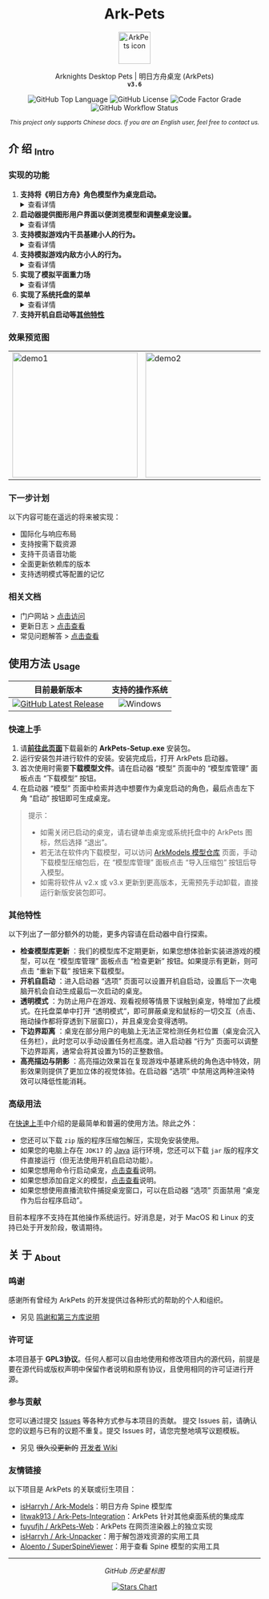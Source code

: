 <!-- 欢迎阅读 Ark-Pets 说明文档 -->
<!-- 仓库：https://github.com/isHarryh/Ark-Pets -->

<!--suppress HtmlDeprecatedAttribute -->
<div align="center" style="text-align:center">
   <h1> Ark-Pets </h1>
   <img alt="ArkPets icon" width="64" src="https://raw.githubusercontent.com/isHarryh/Ark-Pets/v3.x/assets/icons/icon.png">
   <p>
      Arknights Desktop Pets | 明日方舟桌宠 (ArkPets) <br>
      <code><b> v3.6 </b></code>
   </p>
   <p>
      <img alt="GitHub Top Language" src="https://img.shields.io/github/languages/top/isHarryh/Ark-Pets?label=Java">
      <img alt="GitHub License" src="https://img.shields.io/github/license/isHarryh/Ark-Pets?label=License">
      <img alt="Code Factor Grade" src="https://img.shields.io/codefactor/grade/github/isHarryh/Ark-Pets?label=CodeFactor">
      <img alt="GitHub Workflow Status" src="https://img.shields.io/github/actions/workflow/status/isHarryh/Ark-Pets/build.yml?label=Build">
   </p>
   <sub>
      <i> This project only supports Chinese docs. If you are an English user, feel free to contact us. </i>
   </sub>
</div>

## 介 绍 <sub>Intro</sub>

### 实现的功能

1. **支持将《明日方舟》角色模型作为桌宠启动。**<details><summary>查看详情</summary>
    现已支持的模型类型包括：
    1. 干员基建小人（含时装）；
    2. 干员动态立绘（含时装）；
    3. 敌方战斗小人。
2. **启动器提供图形用户界面以便浏览模型和调整桌宠设置。** <details><summary>查看详情</summary>
    1. 可以按名称、拼音、时装品牌搜索，或按类别筛选以查找模型；
    2. 可以从互联网中下载由社区维护的模型库；
    3. 可以自定义桌宠的动作交互、部署位置和物理参数等行为设置；
    4. 可以自定义桌宠的图像缩放、最大帧率和窗口边界等显示设置。
3. **支持模拟游戏内干员基建小人的行为。** <details><summary>查看详情</summary>
    1. 支持行走、坐下和躺下的动作；
    2. 能够被鼠标交互以执行戳一戳或攻击动作；
    3. 拥有特殊基建动作的干员，有小概率触发这类动作。
4. **支持模拟游戏内敌方小人的行为。** <details><summary>查看详情</summary>
    1. 拥有行走动作的敌人能够行走；
    2. 拥有攻击动作的敌人能够被鼠标交互。
5. **实现了模拟平面重力场** <details><summary>查看详情</summary>
    1. 桌宠支持自由落体等物理现象；
    2. 桌宠可以被拖拽到扩展显示屏上；
    3. 桌宠可以站立在打开的窗口的边缘上；
    4. 桌宠会在其他桌宠靠近时被排斥推动。
6. **实现了系统托盘的菜单** <details><summary>查看详情</summary>
    1. 右键托盘图标或者桌宠本体均可弹出菜单；
    2. 菜单可用于保持当前动作和启用透明模式；
    3. 菜单可用于切换多形态角色的形态；
    4. 菜单可用于退出启动器或单个桌宠；
    5. 启动器运行时，已启动的桌宠将被整合到一个托盘中；
    6. 启动器若没有运行，每个桌宠将分别创建自己的托盘。
7. **支持开机自启动等[其他特性](#其他特性)**

### 效果预览图

<table style="margin-left: auto; margin-right: auto;">
    <tr>
        <td> <img alt="demo1" width="250" src="https://raw.githubusercontent.com/isHarryh/Ark-Pets/v3.x/docs/imgs/demo_1.png"> </td>
        <td> <img alt="demo2" width="250" src="https://raw.githubusercontent.com/isHarryh/Ark-Pets/v3.x/docs/imgs/demo_2.png"> </td>
        <td> <img alt="demo3" width="250" src="https://raw.githubusercontent.com/isHarryh/Ark-Pets/v3.x/docs/imgs/demo_3.png"> </td>
    </tr>
</table>

### 下一步计划

以下内容可能在遥远的将来被实现：

- 国际化与响应布局
- 支持按需下载资源
- 支持干员语音功能
- 全面更新依赖库的版本
- 支持透明模式等配置的记忆

### 相关文档

- 门户网站 > [点击访问](https://arkpets.harryh.cn)
- 更新日志 > [点击查看](CHANGELOG.md)
- 常见问题解答 > [点击查看](docs/FAQ.md)

## 使用方法 <sub>Usage</sub>

|                                                                                             **目前最新版本**                                                                                              |                                  **支持的操作系统**                                  |
|:---------------------------------------------------------------------------------------------------------------------------------------------------------------------------------------------------:|:-----------------------------------------------------------------------------:|
| [![GitHub Latest Release](https://img.shields.io/github/v/release/isHarryh/Ark-Pets?display_name=tag&label=Release&sort=semver&include_prereleases)](https://github.com/isHarryh/Ark-Pets/releases) | ![Windows](https://img.shields.io/badge/7%2B-blue?logo=Windows&label=Windows) |

### 快速上手

1. 请[**前往此页面**](https://github.com/isHarryh/Ark-Pets/releases)下载最新的 **ArkPets-Setup.exe** 安装包。
2. 运行安装包并进行软件的安装。安装完成后，打开 ArkPets 启动器。
3. 首次使用时需要**下载模型文件**。请在启动器 “模型” 页面中的 “模型库管理” 面板点击 “下载模型” 按钮。
4. 在启动器 “模型” 页面中检索并选中想要作为桌宠启动的角色，最后点击左下角 “启动” 按钮即可生成桌宠。

> 提示：
> - 如需关闭已启动的桌宠，请右键单击桌宠或系统托盘中的 ArkPets 图标，然后选择 “退出”。
> - 若无法在软件内下载模型，可以访问 [ArkModels 模型仓库](https://github.com/isHarryh/Ark-Models) 页面，手动下载模型压缩包后，在 “模型库管理” 面板点击 “导入压缩包” 按钮后导入模型。
> - 如需将软件从 v2.x 或 v3.x 更新到更高版本，无需预先手动卸载，直接运行新版安装包即可。

### 其他特性

以下列出了一部分额外的功能，更多内容请在启动器中自行探索。

- **检查模型库更新** ：我们的模型库不定期更新，如果您想体验新实装进游戏的模型，可以在 “模型库管理” 面板点击 “检查更新” 按钮。如果提示有更新，则可点击 “重新下载” 按钮来下载模型。
- **开机自启动** ：进入启动器 “选项” 页面可以设置开机自启动，设置后下一次电脑开机会自动生成最后一次启动的桌宠。
- **透明模式** ：为防止用户在游戏、观看视频等情景下误触到桌宠，特增加了此模式。在托盘菜单中打开 “透明模式”，即可屏蔽桌宠和鼠标的一切交互（点击、拖动操作都将穿透到下层窗口），并且桌宠会变得透明。
- **下边界距离** ：桌宠在部分用户的电脑上无法正常检测任务栏位置（桌宠会沉入任务栏），此时您可以手动设置任务栏高度。进入启动器 “行为” 页面可以调整下边界距离，通常会将其设置为15的正整数倍。
- **高亮描边与阴影** ：高亮描边效果旨在复现游戏中基建系统的角色选中特效，阴影效果则提供了更加立体的视觉体验。在启动器 “选项” 中禁用这两种渲染特效可以降低性能消耗。

### 高级用法

在[快速上手](#快速上手)中介绍的是最简单和普遍的使用方法。除此之外：

- 您还可以下载 `zip` 版的程序压缩包解压，实现免安装使用。
- 如果您的电脑上存在 `JDK17` 的 [Java](https://www.java.com) 运行环境，您还可以下载 `jar` 版的程序文件直接运行（但无法使用开机自启动功能）。
- 如果您想用命令行启动桌宠，[点击查看](docs/CmdLine.md)说明。
- 如果您想添加自定义的模型，[点击查看](docs/CustomModel.md)说明。
- 如果您想使用直播流软件捕捉桌宠窗口，可以在启动器 “选项” 页面禁用 “桌宠作为后台程序启动”。

目前本程序不支持在其他操作系统运行。好消息是，对于 MacOS 和 Linux 的支持已处于开发阶段，敬请期待。

## 关 于 <sub>About</sub>

### 鸣谢

感谢所有曾经为 ArkPets 的开发提供过各种形式的帮助的个人和组织。

- 另见 [鸣谢和第三方库说明](docs/Credits.md)

### 许可证

本项目基于 **GPL3协议**。任何人都可以自由地使用和修改项目内的源代码，前提是要在源代码或版权声明中保留作者说明和原有协议，且使用相同的许可证进行开源。

### 参与贡献

您可以通过提交 [Issues](https://github.com/isHarryh/Ark-Pets/issues) 等各种方式参与本项目的贡献。 提交 Issues 前，请确认您的议题与已有的议题不重复。提交 Issues 时，请您完整地填写议题模板。

- 另见 ~~很久没更新的~~ [开发者 Wiki](https://github.com/isHarryh/Ark-Pets/wiki)

### 友情链接

以下项目是 ArkPets 的关联或衍生项目：

- [isHarryh / Ark-Models](https://github.com/isHarryh/Ark-Models)：明日方舟 Spine 模型库
- [litwak913 / Ark-Pets-Integration](https://github.com/litwak913/Ark-Pets-Integration)：ArkPets 针对其他桌面系统的集成库
- [fuyufjh / ArkPets-Web](https://github.com/fuyufjh/ArkPets-Web)：ArkPets 在网页渲染器上的独立实现
- [isHarryh / Ark-Unpacker](https://github.com/isHarryh/Ark-Unpacker)：用于解包游戏资源的实用工具
- [Aloento / SuperSpineViewer](https://github.com/Aloento/SuperSpineViewer)：用于查看 Spine 模型的实用工具

-----

<div align="center">
    <p><i>GitHub 历史星标图</i></p>
    <a href="https://starchart.cc/isHarryh/Ark-Pets">
       <img alt="Stars Chart" src="https://starchart.cc/isHarryh/Ark-Pets.svg?variant=adaptive">
    </a>
</div>
